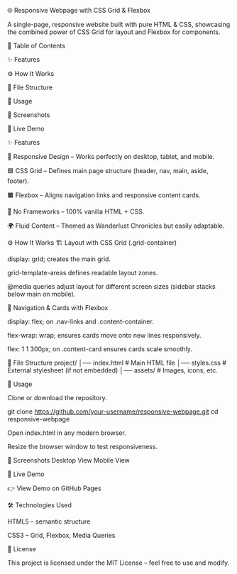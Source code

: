 🌐 Responsive Webpage with CSS Grid & Flexbox






A single-page, responsive website built with pure HTML & CSS, showcasing the combined power of CSS Grid for layout and Flexbox for components.

📑 Table of Contents

✨ Features

⚙️ How It Works

📂 File Structure

🚀 Usage

📸 Screenshots

🔗 Live Demo

✨ Features

📱 Responsive Design – Works perfectly on desktop, tablet, and mobile.

🟦 CSS Grid – Defines main page structure (header, nav, main, aside, footer).

🟧 Flexbox – Aligns navigation links and responsive content cards.

🚫 No Frameworks – 100% vanilla HTML + CSS.

🌍 Fluid Content – Themed as Wanderlust Chronicles but easily adaptable.

⚙️ How It Works
🏗️ Layout with CSS Grid (.grid-container)

display: grid; creates the main grid.

grid-template-areas defines readable layout zones.

@media queries adjust layout for different screen sizes (sidebar stacks below main on mobile).

🧭 Navigation & Cards with Flexbox

display: flex; on .nav-links and .content-container.

flex-wrap: wrap; ensures cards move onto new lines responsively.

flex: 1 1 300px; on .content-card ensures cards scale smoothly.

📂 File Structure
project/
│── index.html   # Main HTML file
│── styles.css   # External stylesheet (if not embedded)
│── assets/      # Images, icons, etc.

🚀 Usage

Clone or download the repository.

git clone https://github.com/your-username/responsive-webpage.git
cd responsive-webpage


Open index.html in any modern browser.

Resize the browser window to test responsiveness.

📸 Screenshots
Desktop View	Mobile View

	
🔗 Live Demo

👉 View Demo on GitHub Pages

🛠️ Technologies Used

HTML5 – semantic structure

CSS3 – Grid, Flexbox, Media Queries

📜 License

This project is licensed under the MIT License – feel free to use and modify.
